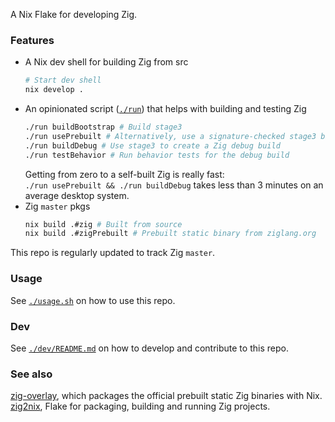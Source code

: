 A Nix Flake for developing Zig.

### Features
- A Nix dev shell for building Zig from src
  ```bash
  # Start dev shell
  nix develop .
  ```
- An opinionated script ([`./run`](./run)) that helps with building and testing Zig
  ```bash
  ./run buildBootstrap # Build stage3
  ./run usePrebuilt # Alternatively, use a signature-checked stage3 binary from ziglang.org
  ./run buildDebug # Use stage3 to create a Zig debug build
  ./run testBehavior # Run behavior tests for the debug build
  ```
  Getting from zero to a self-built Zig is really fast: \
  `./run usePrebuilt && ./run buildDebug` takes less than 3 minutes on an average desktop system.
- Zig `master` pkgs
  ```bash
  nix build .#zig # Built from source
  nix build .#zigPrebuilt # Prebuilt static binary from ziglang.org
  ```

This repo is regularly updated to track Zig `master`.

### Usage

See [`./usage.sh`](./usage.sh) on how to use this repo.

### Dev

See [`./dev/README.md`](./dev/README.md) on how to develop and contribute to this repo.

### See also

[zig-overlay](https://github.com/mitchellh/zig-overlay), which packages the official prebuilt static Zig binaries with Nix. \
[zig2nix](https://github.com/Cloudef/zig2nix/), Flake for packaging, building and running Zig projects.
